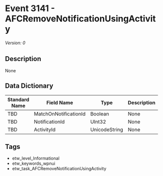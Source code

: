 # Event 3141 - AFCRemoveNotificationUsingActivity
###### Version: 0

## Description
None

## Data Dictionary
|Standard Name|Field Name|Type|Description|Sample Value|
|---|---|---|---|---|
|TBD|MatchOnNotificationId|Boolean|None|`None`|
|TBD|NotificationId|UInt32|None|`None`|
|TBD|ActivityId|UnicodeString|None|`None`|

## Tags
* etw_level_Informational
* etw_keywords_wpnui
* etw_task_AFCRemoveNotificationUsingActivity
